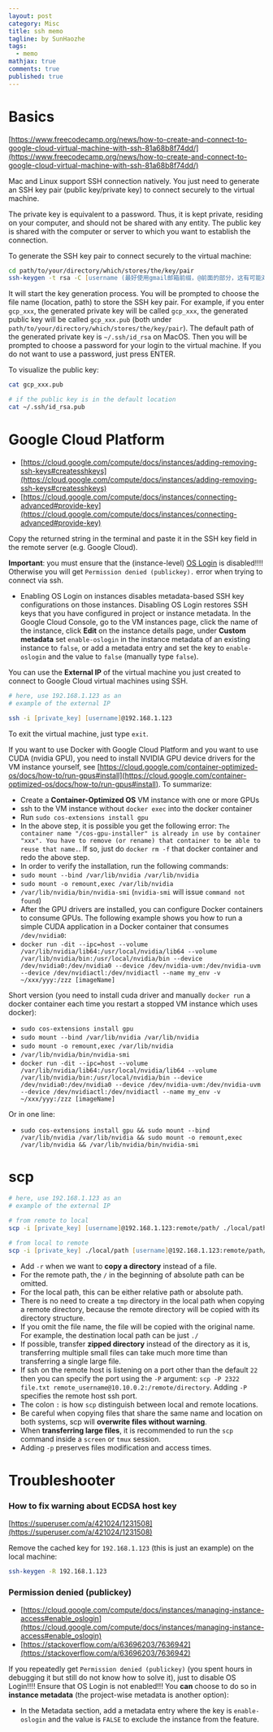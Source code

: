 ```yaml
---
layout: post
category: Misc     
title: ssh memo  
tagline: by SunHaozhe
tags: 
  - memo
mathjax: true
comments: true
published: true
---
```


# Basics 

[https://www.freecodecamp.org/news/how-to-create-and-connect-to-google-cloud-virtual-machine-with-ssh-81a68b8f74dd/](https://www.freecodecamp.org/news/how-to-create-and-connect-to-google-cloud-virtual-machine-with-ssh-81a68b8f74dd/)


Mac and Linux support SSH connection natively. You just need to generate an SSH key pair (public key/private key) to connect securely to the virtual machine. 

The private key is equivalent to a password. Thus, it is kept private, residing on your computer, and should not be shared with any entity. The public key is shared with the computer or server to which you want to establish the connection. 

To generate the SSH key pair to connect securely to the virtual machine: 

```zsh
cd path/to/your/directory/which/stores/the/key/pair
ssh-keygen -t rsa -C [username (最好使用gmail邮箱前缀，@前面的部分，这有可能对使用GCP是必须的)]
```

It will start the key generation process. You will be prompted to choose the file name (location, path) to store the SSH key pair. For example, if you enter `gcp_xxx`, the generated private key will be called `gcp_xxx`, the generated public key will be called `gcp_xxx.pub` (both under `path/to/your/directory/which/stores/the/key/pair`). The default path of the generated private key is `~/.ssh/id_rsa` on MacOS. Then you will be prompted to choose a password for your login to the virtual machine. If you do not want to use a password, just press ENTER. 


To visualize the public key:

```zsh
cat gcp_xxx.pub

# if the public key is in the default location 
cat ~/.ssh/id_rsa.pub
```

# Google Cloud Platform 

* [https://cloud.google.com/compute/docs/instances/adding-removing-ssh-keys#createsshkeys](https://cloud.google.com/compute/docs/instances/adding-removing-ssh-keys#createsshkeys)
* [https://cloud.google.com/compute/docs/instances/connecting-advanced#provide-key](https://cloud.google.com/compute/docs/instances/connecting-advanced#provide-key)



Copy the returned string in the terminal and paste it in the SSH key field in the remote server (e.g. Google Cloud). 

**Important**: you must ensure that the (instance-level) [OS Login](https://cloud.google.com/compute/docs/instances/managing-instance-access#enable_oslogin) is disabled!!!! Otherwise you will get `Permission denied (publickey).` error when trying to connect via ssh. 
* Enabling OS Login on instances disables metadata-based SSH key configurations on those instances. Disabling OS Login restores SSH keys that you have configured in project or instance metadata. In the Google Cloud Console, go to the VM instances page, click the name of the instance, click **Edit** on the instance details page, under **Custom metadata** set `enable-oslogin` in the instance metadata of an existing instance to `false`, or add a metadata entry and set the key to `enable-oslogin` and the value to `false` (manually type `false`). 


You can use the **External IP** of the virtual machine you just created to connect to Google Cloud virtual machines using SSH.

```zsh
# here, use 192.168.1.123 as an 
# example of the external IP 

ssh -i [private_key] [username]@192.168.1.123
```


To exit the virtual machine, just type `exit`.


If you want to use Docker with Google Cloud Platform and you want to use CUDA (nvidia GPU), you need to install NVIDIA GPU device drivers for the VM instance yourself, see [https://cloud.google.com/container-optimized-os/docs/how-to/run-gpus#install](https://cloud.google.com/container-optimized-os/docs/how-to/run-gpus#install). To summarize:

* Create a **Container-Optimized OS** VM instance with one or more GPUs 
* ssh to the VM instance without `docker exec` into the docker container
* Run `sudo cos-extensions install gpu`
* In the above step, it is possible you get the following error: `The container name "/cos-gpu-installer" is already in use by container "xxx". You have to remove (or rename) that container to be able to reuse that name.`. If so, just do `docker rm -f` that docker container and redo the above step.
* In order to verify the installation, run the following commands:
* `sudo mount --bind /var/lib/nvidia /var/lib/nvidia`
* `sudo mount -o remount,exec /var/lib/nvidia`
* `/var/lib/nvidia/bin/nvidia-smi` (`nvidia-smi` will issue `command not found`)
* After the GPU drivers are installed, you can configure Docker containers to consume GPUs. The following example shows you how to run a simple CUDA application in a Docker container that consumes `/dev/nvidia0`:
* `docker run -dit --ipc=host --volume /var/lib/nvidia/lib64:/usr/local/nvidia/lib64 --volume /var/lib/nvidia/bin:/usr/local/nvidia/bin --device /dev/nvidia0:/dev/nvidia0 --device /dev/nvidia-uvm:/dev/nvidia-uvm --device /dev/nvidiactl:/dev/nvidiactl --name my_env -v ~/xxx/yyy:/zzz [imageName]`

Short version (you need to install cuda driver and manually `docker run` a docker container each time you restart a stopped VM instance which uses docker):
* `sudo cos-extensions install gpu`
* `sudo mount --bind /var/lib/nvidia /var/lib/nvidia`
* `sudo mount -o remount,exec /var/lib/nvidia`
* `/var/lib/nvidia/bin/nvidia-smi`
* `docker run -dit --ipc=host --volume /var/lib/nvidia/lib64:/usr/local/nvidia/lib64 --volume /var/lib/nvidia/bin:/usr/local/nvidia/bin --device /dev/nvidia0:/dev/nvidia0 --device /dev/nvidia-uvm:/dev/nvidia-uvm --device /dev/nvidiactl:/dev/nvidiactl --name my_env -v ~/xxx/yyy:/zzz [imageName]`


Or in one line:

* `sudo cos-extensions install gpu && sudo mount --bind /var/lib/nvidia /var/lib/nvidia && sudo mount -o remount,exec /var/lib/nvidia && /var/lib/nvidia/bin/nvidia-smi`

# scp


```zsh
# here, use 192.168.1.123 as an 
# example of the external IP 

# from remote to local 
scp -i [private_key] [username]@192.168.1.123:remote/path/ ./local/path

# from local to remote 
scp -i [private_key] ./local/path [username]@192.168.1.123:remote/path/ 
```

* Add `-r` when we want to **copy a directory** instead of a file. 
* For the remote path, the `/` in the beginning of absolute path can be omitted.
* For the local path, this can be either relative path or absolute path. 
* There is no need to create a `tmp` directory in the local path when copying a remote directory, because the remote directory will be copied with its directory structure. 
* If you omit the file name, the file will be copied with the original name. For example, the destination local path can be just `./`
* If possible, transfer **zipped directory** instead of the directory as it is, transferring multiple small files can take much more time than transferring a single large file. 
* If ssh on the remote host is listening on a port other than the default `22` then you can specify the port using the `-P` argument: `scp -P 2322 file.txt remote_username@10.10.0.2:/remote/directory`. Adding `-P` specifies the remote host ssh port. 
* The colon `:` is how `scp` distinguish between local and remote locations.
* Be careful when copying files that share the same name and location on both systems, scp will **overwrite files without warning**. 
* When **transferring large files**, it is recommended to run the `scp` command inside a `screen` or `tmux` session. 
* Adding `-p` preserves files modification and access times. 


# Troubleshooter


### How to fix warning about ECDSA host key

[https://superuser.com/a/421024/1231508](https://superuser.com/a/421024/1231508)

Remove the cached key for `192.168.1.123` (this is just an example) on the local machine:

```zsh
ssh-keygen -R 192.168.1.123
```

### Permission denied (publickey)

* [https://cloud.google.com/compute/docs/instances/managing-instance-access#enable_oslogin](https://cloud.google.com/compute/docs/instances/managing-instance-access#enable_oslogin)
* [https://stackoverflow.com/a/63696203/7636942](https://stackoverflow.com/a/63696203/7636942)


If you repeatedly get `Permission denied (publickey)` (you spent hours in debugging it but still do not know how to solve it), just to disable OS Login!!!! Ensure that OS Login is not enabled!!! You **can** choose to do so in **instance metadata** (the project-wise metadata is another option): 

* In the Metadata section, add a metadata entry where the key is `enable-oslogin` and the value is `FALSE` to exclude the instance from the feature. 



